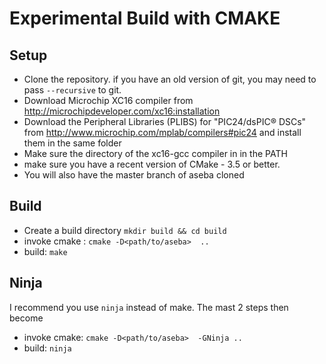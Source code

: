 # Experimental Build with CMAKE

## Setup
* Clone the repository. if you have an old version of git, you may need to pass `--recursive` to git.
* Download Microchip XC16 compiler from http://microchipdeveloper.com/xc16:installation
* Download the Peripheral Libraries (PLIBS) for "PIC24/dsPIC® DSCs" from http://www.microchip.com/mplab/compilers#pic24
and install them in the same folder
* Make sure the directory of the xc16-gcc compiler in in the PATH
* make sure you have a recent version of CMake - 3.5 or better.
* You will also have the master branch of aseba cloned

## Build
* Create a build directory `mkdir build && cd build`
* invoke cmake : `cmake -D<path/to/aseba>  ..`
* build: `make`

## Ninja
I recommend you use `ninja` instead of make.
The mast 2 steps then become

* invoke cmake: `cmake -D<path/to/aseba>  -GNinja ..`
* build: `ninja`


